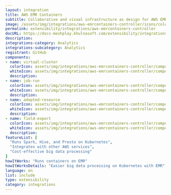 ```yaml
---
layout: integration
title: AWS EMR Containers
subtitle: Collaborative and visual infrastructure as design for AWS EMR Containers
image: /assets/img/integrations/aws-emrcontainers-controller/icons/color/aws-emrcontainers-controller-color.svg
permalink: extensibility/integrations/aws-emrcontainers-controller
docURL: https://docs-meshplay.khulnasoft.com/extensibility/integrations/aws-emrcontainers-controller
description: 
integrations-category: Analytics
integrations-subcategory: Analytics
registrant: GitHub
components: 
- name: virtual-cluster
  colorIcon: assets/img/integrations/aws-emrcontainers-controller/components/virtual-cluster/icons/color/virtual-cluster-color.svg
  whiteIcon: assets/img/integrations/aws-emrcontainers-controller/components/virtual-cluster/icons/white/virtual-cluster-white.svg
  description: 
- name: job-run
  colorIcon: assets/img/integrations/aws-emrcontainers-controller/components/job-run/icons/color/job-run-color.svg
  whiteIcon: assets/img/integrations/aws-emrcontainers-controller/components/job-run/icons/white/job-run-white.svg
  description: 
- name: adopted-resource
  colorIcon: assets/img/integrations/aws-emrcontainers-controller/components/adopted-resource/icons/color/adopted-resource-color.svg
  whiteIcon: assets/img/integrations/aws-emrcontainers-controller/components/adopted-resource/icons/white/adopted-resource-white.svg
  description: 
- name: field-export
  colorIcon: assets/img/integrations/aws-emrcontainers-controller/components/field-export/icons/color/field-export-color.svg
  whiteIcon: assets/img/integrations/aws-emrcontainers-controller/components/field-export/icons/white/field-export-white.svg
  description: 
featureList: [
  "Runs Spark, Hive, and Presto on Kubernetes",
  "Integrates with other AWS services",
  "Cost-effective big data processing"
]
howItWorks: "Runs containers on EMR"
howItWorksDetails: "Easier big data processing on Kubernetes with EMR"
language: en
list: include
type: extensibility
category: integrations
---
```

